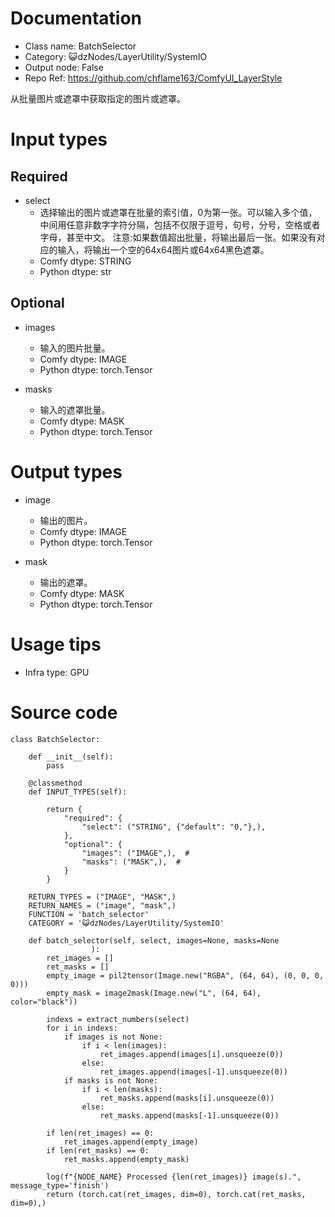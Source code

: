 # Documentation
- Class name: BatchSelector
- Category: 😺dzNodes/LayerUtility/SystemIO
- Output node: False
- Repo Ref: https://github.com/chflame163/ComfyUI_LayerStyle

从批量图片或遮罩中获取指定的图片或遮罩。

# Input types
## Required
- select
    - 选择输出的图片或遮罩在批量的索引值，0为第一张。可以输入多个值，中间用任意非数字字符分隔，包括不仅限于逗号，句号，分号，空格或者字母，甚至中文。 注意:如果数值超出批量，将输出最后一张。如果没有对应的输入，将输出一个空的64x64图片或64x64黑色遮罩。
    - Comfy dtype: STRING
    - Python dtype: str
## Optional
- images
    - 输入的图片批量。
    - Comfy dtype: IMAGE
    - Python dtype: torch.Tensor

- masks
    - 输入的遮罩批量。
    - Comfy dtype: MASK
    - Python dtype: torch.Tensor

# Output types
- image
    - 输出的图片。
    - Comfy dtype: IMAGE
    - Python dtype: torch.Tensor

- mask
    - 输出的遮罩。
    - Comfy dtype: MASK
    - Python dtype: torch.Tensor

# Usage tips
- Infra type: GPU

# Source code
```
class BatchSelector:

    def __init__(self):
        pass

    @classmethod
    def INPUT_TYPES(self):

        return {
            "required": {
                "select": ("STRING", {"default": "0,"},),
            },
            "optional": {
                "images": ("IMAGE",),  #
                "masks": ("MASK",),  #
            }
        }

    RETURN_TYPES = ("IMAGE", "MASK",)
    RETURN_NAMES = ("image", "mask",)
    FUNCTION = 'batch_selector'
    CATEGORY = '😺dzNodes/LayerUtility/SystemIO'

    def batch_selector(self, select, images=None, masks=None
                  ):
        ret_images = []
        ret_masks = []
        empty_image = pil2tensor(Image.new("RGBA", (64, 64), (0, 0, 0, 0)))
        empty_mask = image2mask(Image.new("L", (64, 64), color="black"))

        indexs = extract_numbers(select)
        for i in indexs:
            if images is not None:
                if i < len(images):
                    ret_images.append(images[i].unsqueeze(0))
                else:
                    ret_images.append(images[-1].unsqueeze(0))
            if masks is not None:
                if i < len(masks):
                    ret_masks.append(masks[i].unsqueeze(0))
                else:
                    ret_masks.append(masks[-1].unsqueeze(0))

        if len(ret_images) == 0:
            ret_images.append(empty_image)
        if len(ret_masks) == 0:
            ret_masks.append(empty_mask)

        log(f"{NODE_NAME} Processed {len(ret_images)} image(s).", message_type='finish')
        return (torch.cat(ret_images, dim=0), torch.cat(ret_masks, dim=0),)

```